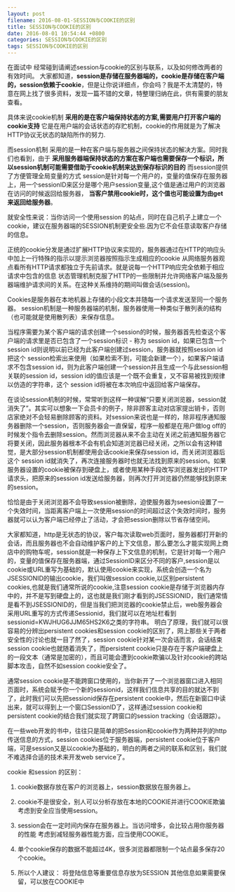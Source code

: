 ```yaml
---
layout: post
filename: 2016-08-01-SESSION与COOKIE的区别
title: SESSION与COOKIE的区别
date: 2016-08-01 10:54:44 +0800
categories: SESSION与COOKIE的区别
tags: SESSION与COOKIE的区别
---
```


在面试中 经常碰到请阐述session与cookie的区别与联系，以及如何修改两者的有效时间。
大家都知道，**session是存储在服务器端的，cookie是存储在客户端的，session依赖于cookie**，但是让你说详细点，你会吗？我是不太清楚的，特意在网上找了很多资料，发现一篇不错的文章，特整理归纳在此，供有需要的朋友查看。
 
具体来说cookie机制
**采用的是在客户端保持状态的方案,需要用户打开客户端的cookie支持**
它是在用户端的会话状态的存贮机制，cookie的作用就是为了解决HTTP协议无状态的缺陷所作的努力.

而session机制
采用的是一种在客户端与服务器之间保持状态的解决方案。同时我们也看到，由于 **采用服务器端保持状态的方案在客户端也需要保存一个标识，所以session机制可能需要借助于cookie机制来达到保存标识的目的** 而session提供了方便管理全局变量的方式
session是针对每一个用户的，变量的值保存在服务器上，用一个sessionID来区分是哪个用户session变量,这个值是通过用户的浏览器在访问的时候返回给服务器， **当客户禁用cookie时，这个值也可能设置为由get来返回给服务器**。
    
就安全性来说：当你访问一个使用session 的站点，同时在自己机子上建立一个cookie，建议在服务器端的SESSION机制更安全些.因为它不会任意读取客户存储的信息。

正统的cookie分发是通过扩展HTTP协议来实现的，服务器通过在HTTP的响应头中加上一行特殊的指示以提示浏览器按照指示生成相应的cookie
从网络服务器观点看所有HTTP请求都独立于先前请求。就是说每一个HTTP响应完全依赖于相应请求中包含的信息
状态管理机制克服了HTTP的一些限制并允许网络客户端及服务器端维护请求间的关系。在这种关系维持的期间叫做会话(session)。

Cookies是服务器在本地机器上存储的小段文本并随每一个请求发送至同一个服务器。
session机制是一种服务器端的机制，服务器使用一种类似于散列表的结构（也可能就是使用散列表）来保存信息。

当程序需要为某个客户端的请求创建一个session的时候，服务器首先检查这个客户端的请求里是否已包含了一个session标识 - 称为 session id，如果已包含一个session id则说明以前已经为此客户端创建过session，服务器就按照session id把这个 session检索出来使用（如果检索不到，可能会新建一个），如果客户端请求不包含session id，则为此客户端创建一个session并且生成一个与此session相关联的session id，session id的值应该是一个既不会重复，又不容易被找到规律以仿造的字符串，这个 session id将被在本次响应中返回给客户端保存。

在谈论session机制的时候，常常听到这样一种误解“只要关闭浏览器，session就消失了”。其实可以想象一下会员卡的例子，除非顾客主动对店家提出销卡，否则店家绝对不会轻易删除顾客的资料。对session来说也是一样的，除非程序通知服务器删除一个session，否则服务器会一直保留，程序一般都是在用户做log off的时候发个指令去删除session。然而浏览器从来不会主动在关闭之前通知服务器它将要关闭，因此服务器根本不会有机会知道浏览器已经关闭，之所以会有这种错觉，是大部分session机制都使用会话cookie来保存session id，而关闭浏览器后这个 session id就消失了，再次连接服务器时也就无法找到原来的session。如果服务器设置的cookie被保存到硬盘上，或者使用某种手段改写浏览器发出的HTTP请求头，把原来的session id发送给服务器，则再次打开浏览器仍然能够找到原来的session。

恰恰是由于关闭浏览器不会导致session被删除，迫使服务器为seesion设置了一个失效时间，当距离客户端上一次使用session的时间超过这个失效时间时，服务器就可以认为客户端已经停止了活动，才会把session删除以节省存储空间。

大家都知道，http是无状态的协议，客户每次读取web页面时，服务器都打开新的会话，而且服务器也不会自动维护客户的上下文信息，那么要怎么才能实现网上商店中的购物车呢，session就是一种保存上下文信息的机制，它是针对每一个用户的，变量的值保存在服务器端，通过SessionID来区分不同的客户,session是以cookie或URL重写为基础的，默认使用cookie来实现，系统会创造一个名为JSESSIONID的输出cookie，我们叫做session cookie,以区别persistent cookies,也就是我们通常所说的cookie,注意session cookie是存储于浏览器内存中的，并不是写到硬盘上的，这也就是我们刚才看到的JSESSIONID，我们通常情是看不到JSESSIONID的，但是当我们把浏览器的cookie禁止后，web服务器会采用URL重写的方式传递Sessionid，我们就可以在地址栏看到sessionid=KWJHUG6JJM65HS2K6之类的字符串。
明白了原理，我们就可以很容易的分辨出persistent cookies和session cookie的区别了，网上那些关于两者安全性的讨论也就一目了然了，session cookie针对某一次会话而言，会话结束session cookie也就随着消失了，而persistent cookie只是存在于客户端硬盘上的一段文本（通常是加密的），而且可能会遭到cookie欺骗以及针对cookie的跨站脚本攻击，自然不如session cookie安全了。

通常session cookie是不能跨窗口使用的，当你新开了一个浏览器窗口进入相同页面时，系统会赋予你一个新的sessionid，这样我们信息共享的目的就达不到了，此时我们可以先把sessionid保存在persistent cookie中，然后在新窗口中读出来，就可以得到上一个窗口SessionID了，这样通过session cookie和persistent cookie的结合我们就实现了跨窗口的session tracking（会话跟踪）。

在一些web开发的书中，往往只是简单的把Session和cookie作为两种并列的http传送信息的方式，session cookies位于服务器端，persistent cookie位于客户端，可是session又是以cookie为基础的，明白的两者之间的联系和区别，我们就不难选择合适的技术来开发web service了。

cookie 和session 的区别：

1. cookie数据存放在客户的浏览器上，session数据放在服务器上。

2. cookie不是很安全，别人可以分析存放在本地的COOKIE并进行COOKIE欺骗
   考虑到安全应当使用session。

3. session会在一定时间内保存在服务器上。当访问增多，会比较占用你服务器的性能
   考虑到减轻服务器性能方面，应当使用COOKIE。

4. 单个cookie保存的数据不能超过4K，很多浏览器都限制一个站点最多保存20个cookie。

5. 所以个人建议：
   将登陆信息等重要信息存放为SESSION
   其他信息如果需要保留，可以放在COOKIE中